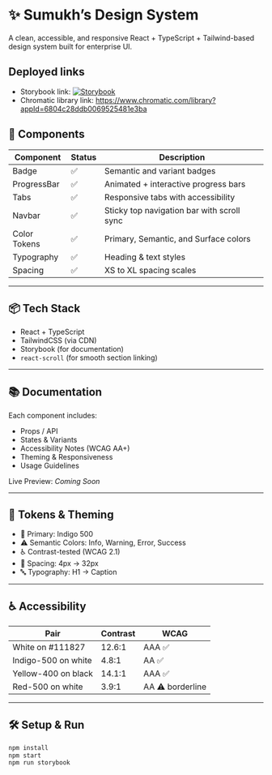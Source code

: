 # ✨ Sumukh’s Design System

A clean, accessible, and responsive React + TypeScript + Tailwind-based design system built for enterprise UI.

## Deployed links

- Storybook link: [![Storybook](https://cdn.jsdelivr.net/gh/storybookjs/brand@main/badge/badge-storybook.svg)](https://6804c28ddb0069525481e3ba-wfshxkdvvm.chromatic.com/)
- Chromatic library link: https://www.chromatic.com/library?appId=6804c28ddb0069525481e3ba

## 🚀 Components

| Component    | Status | Description |
|--------------|--------|-------------|
| Badge        | ✅     | Semantic and variant badges |
| ProgressBar  | ✅     | Animated + interactive progress bars |
| Tabs         | ✅     | Responsive tabs with accessibility |
| Navbar       | ✅     | Sticky top navigation bar with scroll sync |
| Color Tokens | ✅     | Primary, Semantic, and Surface colors |
| Typography   | ✅     | Heading & text styles |
| Spacing      | ✅     | XS to XL spacing scales |

---

## 📦 Tech Stack

- React + TypeScript
- TailwindCSS (via CDN)
- Storybook (for documentation)
- `react-scroll` (for smooth section linking)

---

## 📚 Documentation

Each component includes:

- Props / API
- States & Variants
- Accessibility Notes (WCAG AA+)
- Theming & Responsiveness
- Usage Guidelines

Live Preview: _Coming Soon_

---

## 🧪 Tokens & Theming

- 🎨 Primary: Indigo 500
- ⚠️ Semantic Colors: Info, Warning, Error, Success
- ♿ Contrast-tested (WCAG 2.1)
- 📏 Spacing: 4px → 32px
- 🔤 Typography: H1 → Caption

---

## ♿ Accessibility

| Pair                    | Contrast | WCAG |
|-------------------------|----------|------|
| White on #111827        | 12.6:1   | AAA ✅ |
| Indigo-500 on white     | 4.8:1    | AA ✅ |
| Yellow-400 on black     | 14.1:1   | AAA ✅ |
| Red-500 on white        | 3.9:1    | AA ⚠️ borderline |

---

## 🛠️ Setup & Run

```bash
npm install
npm start
npm run storybook
